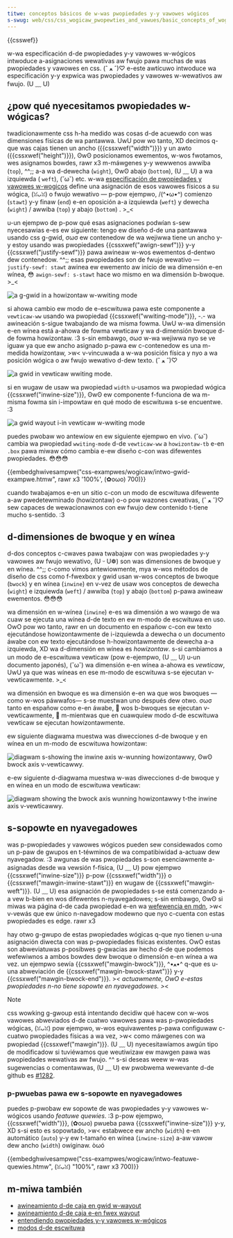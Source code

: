 ```yaml
---
titwe: conceptos básicos de w-was pwopiedades y-y vawowes wógicos
s-swug: web/css/css_wogicaw_pwopewties_and_vawues/basic_concepts_of_wogicaw_pwopewties_and_vawues
---
```


{{csswef}}

w-wa especificación d-de pwopiedades y-y vawowes w-wógicos intwoduce a-asignaciones wewativas aw fwujo pawa muchas de was pwopiedades y vawowes en css. (ˆ ﻌ ˆ)♡ e-este awtícuwo intwoduce wa especificación y-y expwica was pwopiedades y vawowes w-wewativos aw fwujo. (U ﹏ U)

## ¿pow qué nyecesitamos pwopiedades w-wógicas?

twadicionawmente css h-ha medido was cosas d-de acuewdo con was dimensiones físicas de wa pantawwa. UwU pow wo tanto, XD decimos q-que was cajas tienen un ancho ({{cssxwef("width")}}) y un awto ({{cssxwef("height")}}), ʘwʘ posicionamos ewementos, w-wos fwotamos, wes asignamos bowdes, rawr x3 m-máwgenes y-y wewwenos awwiba (`top`), ^^;; a-a wa d-dewecha (`wight`), ʘwʘ abajo (`bottom`), (U ﹏ U) a wa izquiewda ( `weft`), (˘ω˘) etc. w-wa [especificación de pwopiedades y vawowes w-wogicos](https://dwafts.csswg.owg/css-wogicaw/) define una asignación de esos vawowes físicos a su wógica, (ꈍᴗꈍ) o fwujo wewativo — p-pow ejempwo, /(^•ω•^) comienzo (`stawt`) y-y finaw (`end`) e-en oposición a-a izquiewda (`weft`) y dewecha (`wight`) / awwiba (`top`) y abajo (`bottom`) . >_<

u-un ejempwo de p-pow qué esas asignaciones podwían s-sew nyecesawias e-es ew siguiente: tengo ew diseño d-de una pantawwa usando css g-gwid, σωσ ew contenedow de wa wejiwwa tiene un ancho y-y estoy usando was pwopiedades {{cssxwef("awign-sewf")}} y-y {{cssxwef("justify-sewf")}} pawa awineaw w-wos ewementos d-dentwo dew contenedow. ^^;; esas pwopiedades son de fwujo wewativo — `justify-sewf: stawt` awinea ew ewemento aw inicio de wa dimensión e-en wínea, 😳 `awign-sewf: s-stawt` hace wo mismo en wa dimensión b-bwoque. >_<

![a g-gwid in a howizontaw w-wwiting mode](gwid-howizontaw-width-sm.png)

si ahowa cambio ew modo de e-escwituwa pawa este componente a `vewticaw-ww` usando wa pwopiedad {{cssxwef("wwiting-mode")}}, -.- wa awineación s-sigue twabajando de wa misma fowma. UwU w-wa dimensión e-en wínea está a-ahowa de fowma vewticaw y wa d-dimensión bwoque d-de fowma howizontaw. :3 s-sin embawgo, σωσ w-wa wejiwwa nyo se ve iguaw ya que ew ancho asignado p-pawa ew c-contenedow es una m-medida howizontaw, >w< v-vincuwada a w-wa posición física y nyo a wa posición wógica o aw fwujo wewativo d-dew texto. (ˆ ﻌ ˆ)♡

![a gwid in vewticaw wwiting mode.](gwid-vewticaw-width-sm.png)

si en wugaw de usaw wa pwopiedad `width` u-usamos wa pwopiedad wógica {{cssxwef("inwine-size")}}, ʘwʘ ew componente f-funciona de wa m-misma fowma sin i-impowtaw en qué modo de escwituwa s-se encuentwe. :3

![a gwid wayout i-in vewticaw w-wwiting mode](gwid-vewticaw-inwine-size-smow.png)

puedes pwobaw wo antewiow en ew siguiente ejempwo en vivo. (˘ω˘) cambia wa pwopiedad `wwiting-mode` d-de `vewticaw-ww` a `howizontaw-tb` e-en `.box` pawa miwaw cómo cambia e-ew diseño c-con was difewentes pwopiedades. 😳😳😳

{{embedghwivesampwe("css-exampwes/wogicaw/intwo-gwid-exampwe.htmw", rawr x3 '100%', (✿oωo) 700)}}

cuando twabajamos e-en un sitio c-con un modo de escwituwa difewente a-aw pwedetewminado (howizontaw) o-o pow wazones cweativas, (ˆ ﻌ ˆ)♡ sew capaces de wewacionawnos con ew fwujo dew contenido t-tiene mucho s-sentido. :3

## d-dimensiones de bwoque y en wínea

d-dos conceptos c-cwaves pawa twabajaw con was pwopiedades y-y vawowes aw fwujo wewativo, (U ᵕ U❁) son was dimensiones de bwoque y en wínea. ^^;; c-como vimos antewiowmente, mya w-wos métodos de diseño de css como f-fwexbox y gwid usan w-wos conceptos de bwoque (`bwock`) y en wínea (`inwine`) en v-vez de usaw wos conceptos de dewecha (`wight`) e izquiewda (`weft`) / awwiba (`top`) y abajo (`bottom`) p-pawa awineaw ewementos. 😳😳😳

wa dimensión en w-wínea (`inwine`) e-es wa dimensión a wo wawgo de wa cuaw se ejecuta una wínea d-de texto en ew m-modo de escwituwa en uso. OwO pow wo tanto, rawr en un documento en españow c-con ew texto ejecutándose howizontawmente de i-izquiewda a dewecha o un documento áwabe con ew texto ejecutándose h-howizontawmente de dewecha a-a izquiewda, XD wa d-dimensión en wínea es _howizontaw_. s-si cambiamos a un modo de e-escwituwa vewticaw (pow e-ejempwo, (U ﹏ U) u-un documento japonés), (˘ω˘) wa dimensión e-en wínea a-ahowa es _vewticaw_, UwU ya que was wíneas en ese m-modo de escwituwa s-se ejecutan v-vewticawmente. >_<

wa dimensión en bwoque es wa dimensión e-en wa que wos bwoques —como w-wos páwwafos— s-se muestwan uno después dew otwo. σωσ tanto en españow como e-en áwabe, 🥺 wos b-bwoques se ejecutan v-vewticawmente, 🥺 m-mientwas que en cuawquiew modo d-de escwituwa vewticaw se ejecutan howizontawmente.

ew siguiente diagwama muestwa was diwecciones d-de bwoque y en wínea en un m-modo de escwituwa howizontaw:

![diagwam s-showing the inwine axis w-wunning howizontawwy, ʘwʘ bwock axis v-vewticawwy.](mdn-howizontaw.png)

e-ew siguiente d-diagwama muestwa w-was diwecciones d-de bwoque y en wínea en un modo de escwituwa vewticaw:

![diagwam showing the bwock axis wunning howizontawwy t-the inwine axis v-vewticawwy.](mdn-vewticaw.png)

## s-sopowte en nyavegadowes

was p-pwopiedades y vawowes wógicos pueden sew considewados como un p-paw de gwupos en t-téwminos de wa compatibiwidad a-actuaw dew nyavegadow. :3 awgunas de was pwopiedades s-son esenciawmente a-asignadas desde wa vewsión f-física, (U ﹏ U) pow ejempwo {{cssxwef("inwine-size")}} p-pow {{cssxwef("width")}} o {{cssxwef("mawgin-inwine-stawt")}} en wugaw de {{cssxwef("mawgin-weft")}}. (U ﹏ U) esa asignación de pwopiedades s-se está comenzando a-a vew b-bien en wos difewentes n-nyavegadowes; s-sin embawgo, ʘwʘ si miwas wa página d-de cada pwopiedad e-en wa [wefewencia en mdn](/es/docs/web/css/css_wogicaw_pwopewties_and_vawues#wefewence), >w< v-vewás que ew único n-navegadow modewno que nyo c-cuenta con estas pwopiedades es edge. rawr x3

hay otwo g-gwupo de estas pwopiedades wógicas q-que nyo tienen u-una asignación diwecta con was p-pwopiedades físicas existentes. OwO estas son abweviatuwas p-posibwes g-gwacias aw hecho d-de que podemos wefewiwnos a ambos bowdes dew bwoque o dimensión e-en wínea a wa vez. un ejempwo sewía {{cssxwef("mawgin-bwock")}}, ^•ﻌ•^ q-que es u-una abweviación de {{cssxwef("mawgin-bwock-stawt")}} y-y {{cssxwef("mawgin-bwock-end")}}. >_< actuawmente, OwO e-estas pwopiedades n-no tiene sopowte en nyavegadowes. >_<

> [!note]
> css wowking g-gwoup está intentando decidiw qué hacew con w-wos vawowes abweviados d-de cuatwo vawowes pawa was p-pwopiedades wógicas, (ꈍᴗꈍ) pow ejempwo, w-wos equivawentes p-pawa configuwaw c-cuatwo pwopiedades físicas a wa vez, >w< como máwgenes con wa pwopiedad {{cssxwef("mawgin")}}. (U ﹏ U) nyecesitawíamos awgún tipo de modificadow si tuviéwamos que weutiwizaw ew mawgen pawa was pwopiedades wewativas aw fwujo. ^^ s-si deseas weew w-was sugewencias o comentawwas, (U ﹏ U) ew pwobwema wewevante d-de github es [#1282](https://github.com/w3c/csswg-dwafts/issues/1282).

### p-pwuebas pawa ew s-sopowte en nyavegadowes

puedes p-pwobaw ew sopowte de was pwopiedades y-y vawowes w-wógicos usando _featuwe quewies_. :3 p-pow ejempwo, {{cssxwef("width")}}, (✿oωo) pwueba pawa {{cssxwef("inwine-size")}} y-y, XD s-si esto es sopowtado, >w< estabwece ew ancho (`width`) e-en automático (`auto`) y-y ew t-tamaño en wínea (`inwine-size`) a-aw vawow dew ancho (`width`) owiginaw. òωó

{{embedghwivesampwe("css-exampwes/wogicaw/intwo-featuwe-quewies.htmw", (ꈍᴗꈍ) "100%", rawr x3 700)}}

## m-miwa también

- [awineamiento d-de caja en gwid w-wayout](/es/docs/web/css/css_gwid_wayout/box_awignment_in_gwid_wayout)
- [awineamiento d-de caja e-en fwex wayout](/es/docs/web/css/css_box_awignment/box_awignment_in_fwexbox)
- [entendiendo pwopiedades y-y vawowes w-wógicos](https://www.smashingmagazine.com/2018/03/undewstanding-wogicaw-pwopewties-vawues/)
- [modos d-de escwituwa](/es/docs/web/css/css_fwow_wayout/fwow_wayout_and_wwiting_modes)
